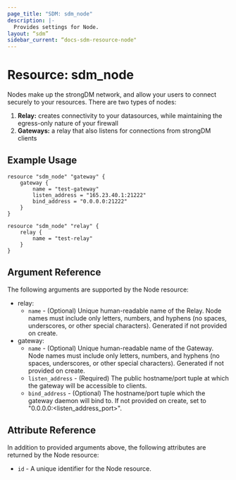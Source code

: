 ```yaml
---
page_title: "SDM: sdm_node"
description: |-
  Provides settings for Node.
layout: “sdm”
sidebar_current: “docs-sdm-resource-node"
---
```

# Resource: sdm_node

Nodes make up the strongDM network, and allow your users to connect securely to your resources.
 There are two types of nodes:
 1. **Relay:** creates connectivity to your datasources, while maintaining the egress-only nature of your firewall
 1. **Gateways:** a relay that also listens for connections from strongDM clients
## Example Usage

```hcl
resource "sdm_node" "gateway" {
    gateway {
        name = "test-gateway"
        listen_address = "165.23.40.1:21222"
        bind_address = "0.0.0.0:21222"
    }
}

resource "sdm_node" "relay" {
    relay {
        name = "test-relay"
    }
}
```
## Argument Reference
The following arguments are supported by the Node resource:
* relay:
	* `name` - (Optional) Unique human-readable name of the Relay. Node names must include only letters, numbers, and hyphens (no spaces, underscores, or other special characters). Generated if not provided on create.
* gateway:
	* `name` - (Optional) Unique human-readable name of the Gateway. Node names must include only letters, numbers, and hyphens (no spaces, underscores, or other special characters). Generated if not provided on create.
	* `listen_address` - (Required) The public hostname/port tuple at which the gateway will be accessible to clients.
	* `bind_address` - (Optional) The hostname/port tuple which the gateway daemon will bind to.
 If not provided on create, set to "0.0.0.0:<listen_address_port>".
## Attribute Reference
In addition to provided arguments above, the following attributes are returned by the Node resource:
* `id` - A unique identifier for the Node resource.
